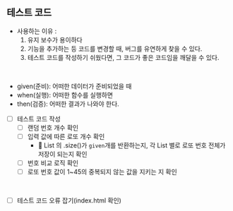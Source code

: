 ## 테스트 코드

- 사용하는 이유 :
    1. 유지 보수가 용이하다
    2. 기능을 추가하는 등 코드를 변경할 때, 버그를 유연하게 찾을 수 있다.
    3. 테스트 코드를 작성하기 쉬웠다면, 그 코드가 좋은 코드임을 깨달을 수 있다.
<br>

- given(준비): 어떠한 데이터가 준비되었을 때
- when(실행): 어떠한 함수를 실행하면
- then(검증): 어떠한 결과가 나와야 한다.

- [ ]  테스트 코드 작성
    - [ ]  랜덤 번호 개수 확인
    - [ ]  입력 값에 따른 로또 개수 확인
        - 🔺 List 의 .size()가 `given`개를 반환하는지, 각 List 별로 로또 번호 전체가 저장이 되는지 확인
    - [ ]  번호 비교 로직 확인
    - [ ]  로또 번호 값이 1~45의 중복되지 않는 값을 지키는 지 확인
<br>

- [ ]  테스트 코드 오류 잡기(index.html 확인)
